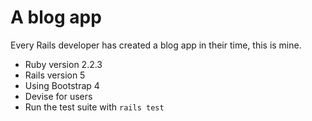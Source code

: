 # A blog app

Every Rails developer has created a blog app in their time, this is mine.

* Ruby version 2.2.3
* Rails version 5
* Using Bootstrap 4
* Devise for users
* Run the test suite with ```rails test```
